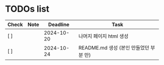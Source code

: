 # TODOs list

| Check | Note       | Deadline   | Task           |
|-------|------------|------------|----------------|
| [ ]   |            | 2024-10-20  | 나머지 페이지 html 생성 |
| [ ]   |            | 2024-10-24  | README.md 생성 (본인 만들었던 부분 만) |
